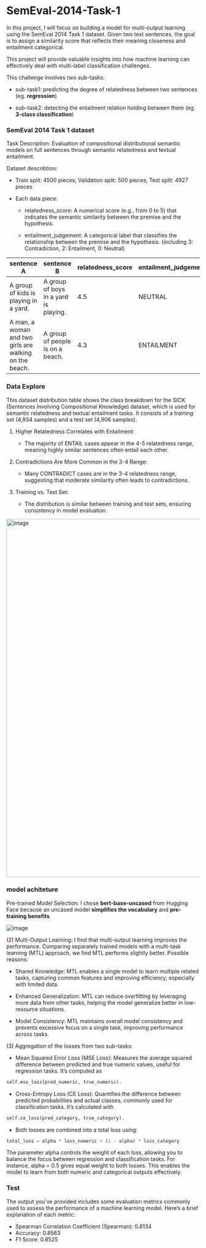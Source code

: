 # SemEval-2014-Task-1
In this project, I will focus on building a model for multi-output learning using the SemEval 2014 Task 1 dataset. Given two text sentences, the goal is to assign a similarity score that reflects their meaning closeness and entailment categorical.

This project will provide valuable insights into how machine learning can effectively deal with multi-label classification challenges.

This challenge involves two sub-tasks:

- sub-task1: predicting the degree of relatedness between two sentences (eg. **regression**)

- sub-task2: detecting the entailment relation holding between them (eg. **3-class classification**)

### SemEval 2014 Task 1 dataset
Task Description: Evaluation of compositional distributional semantic models on full sentences through semantic relatedness and textual entailment.

Dataset describtion: 

- Train split: 4500 pieces; Validation split: 500 pieces; Test split: 4927 pieces

- Each data piece: 
        
    - relatedness_score: A numerical score (e.g., from 0 to 5) that indicates the semantic similarity between the premise and the hypothesis.
        
    - entailment_judgement: A categorical label that classifies the relationship between the premise and the hypothesis. (including 3: Contradiction, 2: Entailment, 0: Neutral)

| sentence A                            | sentence B                            | relatedness_score | entailment_judgement|
| --------------------------------------| ------------------------------------- |-------------------|---------------------|
| A group of kids is playing in a yard.  | A group of boys in a yard is playing.  |       4.5         |       NEUTRAL       |
|A man, a woman and two girls are walking on the beach.| A group of people is on a beach.|4.3|ENTAILMENT|

### Data Explore
This dataset distribution table shows the class breakdown for the SICK (Sentences Involving Compositional Knowledge) dataset, which is used for semantic relatedness and textual entailment tasks. It consists of a training set (4,934 samples) and a test set (4,906 samples).

1. Higher Relatedness Correlates with Entailment:

    - The majority of ENTAIL cases appear in the 4-5 relatedness range, meaning highly similar sentences often entail each other.

2. Contradictions Are More Common in the 3-4 Range:

    - Many CONTRADICT cases are in the 3-4 relatedness range, suggesting that moderate similarity often leads to contradictions.

3. Training vs. Test Set:

    - The distribution is similar between training and test sets, ensuring consistency in model evaluation.

<img width="935" alt="image" src="https://github.com/user-attachments/assets/d6dc80f9-07fa-4389-948a-e64a4171eff1" />

### model achiteture

Pre-trained Model Selection: I chose **bert-base-uncased** from Hugging Face because an uncased model **simplifies the vocabulary** and **pre-training benefits**.

![image](https://github.com/user-attachments/assets/7abebb30-cb60-433a-8899-8d8164d1047a)


(2) Multi-Output Learning: I find that multi-output learning improves the performance. Comparing separately trained models with a multi-task learning (MTL) approach, we find MTL performs slightly better. Possible reasons:

- Shared Knowledge: MTL enables a single model to learn multiple related tasks, capturing common features and improving efficiency, especially with limited data.

- Enhanced Generalization: MTL can reduce overfitting by leveraging more data from other tasks, helping the model generalize better in low-resource situations.

- Model Consistency: MTL maintains overall model consistency and prevents excessive focus on a single task, improving performance across tasks.

(3) Aggregation of the losses from two sub-tasks: 

- Mean Squared Error Loss (MSE Loss): Measures the average squared difference between predicted and true numeric values, useful for regression tasks. It’s computed as 
```python
self.mse_loss(pred_numeric, true_numeric).
```

- Cross-Entropy Loss (CE Loss): Quantifies the difference between predicted probabilities and actual classes, commonly used for classification tasks. It’s calculated with
```python
self.ce_loss(pred_category, true_category).
```

- Both losses are combined into a total loss using:
```python
total_loss = alpha * loss_numeric + (1 - alpha) * loss_category
```

The parameter alpha controls the weight of each loss, allowing you to balance the focus between regression and classification tasks. For instance, alpha = 0.5 gives equal weight to both losses. This enables the model to learn from both numeric and categorical outputs effectively.

### Test
The output you've provided includes some evaluation metrics commonly used to assess the performance of a machine learning model. Here’s a brief explanation of each metric:
- Spearman Correlation Coefficient (Spearman): 0.8134
- Accuracy: 0.8563
- F1 Score: 0.8525

